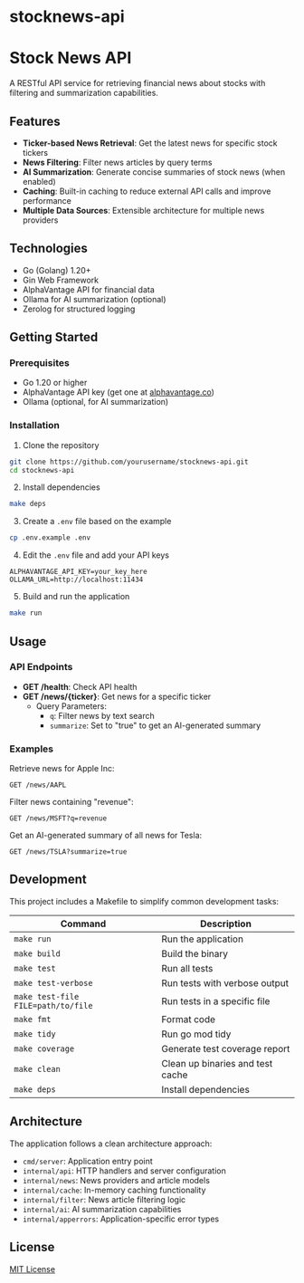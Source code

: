 # stocknews-api

# Stock News API

A RESTful API service for retrieving financial news about stocks with filtering and summarization capabilities.

## Features

- **Ticker-based News Retrieval**: Get the latest news for specific stock tickers
- **News Filtering**: Filter news articles by query terms
- **AI Summarization**: Generate concise summaries of stock news (when enabled)
- **Caching**: Built-in caching to reduce external API calls and improve performance
- **Multiple Data Sources**: Extensible architecture for multiple news providers

## Technologies

- Go (Golang) 1.20+
- Gin Web Framework
- AlphaVantage API for financial data
- Ollama for AI summarization (optional)
- Zerolog for structured logging

## Getting Started

### Prerequisites

- Go 1.20 or higher
- AlphaVantage API key (get one at [alphavantage.co](https://www.alphavantage.co/))
- Ollama (optional, for AI summarization)

### Installation

1. Clone the repository

```bash
git clone https://github.com/yourusername/stocknews-api.git
cd stocknews-api
```

2. Install dependencies

```bash
make deps
```

3. Create a `.env` file based on the example

```bash
cp .env.example .env
```

4. Edit the `.env` file and add your API keys

```
ALPHAVANTAGE_API_KEY=your_key_here
OLLAMA_URL=http://localhost:11434
```

5. Build and run the application

```bash
make run
```

## Usage

### API Endpoints

- **GET /health**: Check API health
- **GET /news/{ticker}**: Get news for a specific ticker
  - Query Parameters:
    - `q`: Filter news by text search
    - `summarize`: Set to "true" to get an AI-generated summary

### Examples

Retrieve news for Apple Inc:

```
GET /news/AAPL
```

Filter news containing "revenue":

```
GET /news/MSFT?q=revenue
```

Get an AI-generated summary of all news for Tesla:

```
GET /news/TSLA?summarize=true
```

## Development

This project includes a Makefile to simplify common development tasks:

| Command                            | Description                      |
| ---------------------------------- | -------------------------------- |
| `make run`                         | Run the application              |
| `make build`                       | Build the binary                 |
| `make test`                        | Run all tests                    |
| `make test-verbose`                | Run tests with verbose output    |
| `make test-file FILE=path/to/file` | Run tests in a specific file     |
| `make fmt`                         | Format code                      |
| `make tidy`                        | Run go mod tidy                  |
| `make coverage`                    | Generate test coverage report    |
| `make clean`                       | Clean up binaries and test cache |
| `make deps`                        | Install dependencies             |

## Architecture

The application follows a clean architecture approach:

- `cmd/server`: Application entry point
- `internal/api`: HTTP handlers and server configuration
- `internal/news`: News providers and article models
- `internal/cache`: In-memory caching functionality
- `internal/filter`: News article filtering logic
- `internal/ai`: AI summarization capabilities
- `internal/apperrors`: Application-specific error types

## License

[MIT License](LICENSE)
